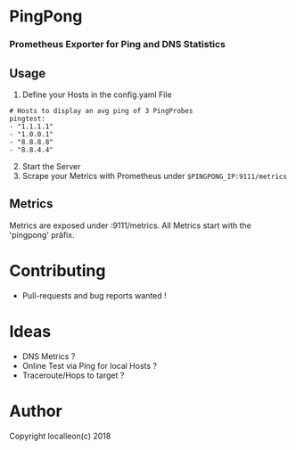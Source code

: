 # PingPong
### Prometheus Exporter for Ping and DNS Statistics

## Usage 
1. Define your Hosts in the config.yaml File
```
# Hosts to display an avg ping of 3 PingProbes
pingtest: 
- "1.1.1.1"
- "1.0.0.1"
- "8.8.8.8"
- "8.8.4.4"
```
2. Start the Server
3. Scrape your Metrics with Prometheus under `$PINGPONG_IP:9111/metrics`

## Metrics
Metrics are exposed under :9111/metrics. All Metrics start with the 'pingpong' präfix. 

# Contributing 
- Pull-requests and bug reports wanted !

# Ideas
- DNS Metrics ?
- Online Test via Ping for local Hosts ? 
- Traceroute/Hops to target ? 

# Author 
Copyright localleon(c) 2018 
